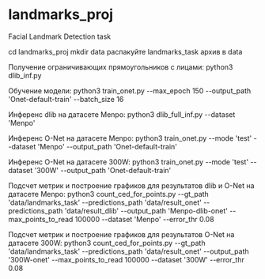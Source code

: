 # landmarks_proj
Facial Landmark Detection task

cd landmarks_proj
mkdir data
распакуйте landmarks_task архив в data

Получение ограничивающих прямоугольников с лицами:
python3 dlib_inf.py 

Обучение модели:
python3 train_onet.py --max_epoch 150 --output_path 'Onet-default-train' --batch_size 16

Инференс dlib на датасете Menpo:
python3 dlib_full_inf.py --dataset 'Menpo'

Инференс O-Net на датасете Menpo:
python3 train_onet.py --mode 'test' --dataset 'Menpo' --output_path 'Onet-default-train'

Инференс O-Net на датасете 300W:
python3 train_onet.py --mode 'test' --dataset '300W' --output_path 'Onet-default-train'

Подсчет метрик и построение графиков для результатов dlib и O-Net на датасете Menpo:
python3 count_ced_for_points.py --gt_path 'data/landmarks_task' --predictions_path 'data/result_onet' --predictions_path 'data/result_dlib' --output_path 'Menpo-dlib-onet' --max_points_to_read 100000 --dataset 'Menpo' --error_thr 0.08

Подсчет метрик и построение графиков для результатов O-Net на датасете 300W:
python3 count_ced_for_points.py --gt_path 'data/landmarks_task' --predictions_path 'data/result_onet' --output_path '300W-onet' --max_points_to_read 100000 --dataset '300W' --error_thr 0.08
